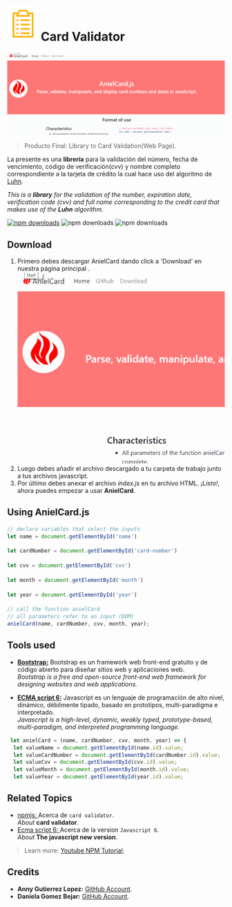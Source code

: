 # ![icon-document](https://github.com/Gloper98/Cifrado-cesar-/raw/master/assets/images/icon-document.png "document") Card Validator
![Card validation](https://raw.githubusercontent.com/Danielalab/card-validator/master/assets/img/readme.gif "Card Validator")
>Producto Final: Library to Card Validation(Web Page).

La presente es una **librería** para la validación del número, fecha de vencimiento, código de verificación(cvv) y nombre completo correspondiente a la tarjeta de crédito la cual hace uso del algoritmo de [Luhn](https://en.wikipedia.org/wiki/Luhn_algorithm).  

_This is a **library** for the validation of the number, expiration date, verification code (cvv) and full name corresponding to the credit card that makes use of the **Luhn** algorithm._

[![npm downloads](https://img.shields.io/badge/npm-5.5.2-orange.svg)](https://nodejs.org/en/download/releases/)  ![npm downloads](https://img.shields.io/badge/dependencies-none-brightgreen.svg)  ![npm downloads](https://img.shields.io/badge/devDependencies-insecure-blue.svg)

## Download
1. Primero debes descargar AnielCard dando click a 'Download' en nuestra página principal .
![Card validation](https://raw.githubusercontent.com/Danielalab/card-validator/master/assets/img/down.gif "Card Validator")
2. Luego debes añadir el archivo descargado a tu carpeta de trabajo junto a tus archivos javascript.
3. Por último debes anexar el archivo *index.js* en tu archivo HTML. 
*¡Listo!*, ahora puedes empezar a usar **AnielCard**.

## Using AnielCard.js

```javascript
// declare variables that select the inputs 
let name = document.getElementById('name')

let cardNumber = document.getElementById('card-number')

let cvv = document.getElementById('cvv')

let month = document.getElementById('month')

let year = document.getElementById('year')

// call the function anielCard 
// all parameters refer to an input (DOM)
anielCard(name, cardNumber, cvv, month, year);

```

## Tools used

* **[Bootstrap:](http://getbootstrap.com/docs/3.3/)** 
  Bootstrap es un framework web front-end gratuito y de código abierto para diseñar sitios web y aplicaciones web.  
  _Bootstrap is a free and open-source front-end web framework for designing websites and web applications._  

* **[ECMA script 6:](http://es6-features.org/#Constants)** 
  Javascript es un lenguaje de programación de alto nivel, dinámico, débilmente tipado, basado en prototipos, multi-paradigma e interpretado.  
  _Javascript is a high-level, dynamic, weakly typed, prototype-based, multi-paradigm, and interpreted programming language._  
```javascript
 let anielCard = (name, cardNumber, cvv, month, year) => { 
  let valueName = document.getElementById(name.id).value;
  let valueCardNumber = document.getElementById(cardNumber.id).value;
  let valueCvv = document.getElementById(cvv.id).value;
  let valueMonth = document.getElementById(month.id).value;
  let valueYear = document.getElementById(year.id).value;

```

## Related Topics

* [npmjs: ](https://www.npmjs.com/package/card-validator)Acerca de `card validator`.  
  _About_ **card validator**.
* [Ecma script 6: ](http://es6-features.org/#Constants)Acerca de la version `Javascript 6`.  
  _About_ **The javascript new version**.

>Learn more: [Youtube NPM Tutorial](https://www.youtube.com/watch?v=4aNA8ZHihFE);

## Credits

* **Anny Gutierrez Lopez:** [GitHub Account](https://github.com/Gloper98).
* **Daniela Gomez Bejar:** [GitHub Account](https://github.com/Danielalab).


